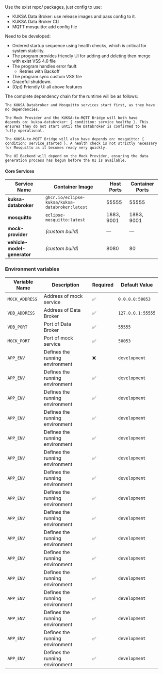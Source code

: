 Use the exist repo/ packages, just config to use:
- KUKSA Data Broker: use release images and pass config to it.
- KUKSA Data Broker CLI
- MQTT mosquitto: add config file

Need to be developed:
- Ordered startup sequence using health checks, which is critical for system stability.
- The program provides friendly UI for adding and deleting then merge with exist VSS 4.0 file
- The program handles error fault:
    - Retries with Backoff
- The program sync custom VSS file
- Graceful shutdown.
- (Opt) Friendly UI all above features



The complete dependency chain for the runtime will be as follows:

    The KUKSA Databroker and Mosquitto services start first, as they have no dependencies.

    The Mock Provider and the KUKSA-to-MQTT Bridge will both have depends_on: kuksa-databroker: { condition: service_healthy }. This ensures they do not start until the Databroker is confirmed to be fully operational.

    The KUKSA-to-MQTT Bridge will also have depends_on: mosquitto: { condition: service_started }. A health check is not strictly necessary for Mosquitto as it becomes ready very quickly.

    The UI Backend will depend_on the Mock Provider, ensuring the data generation process has begun before the UI is available.


#### Core Services

| Service Name               | Container Image                                  | Host Ports  | Container Ports |
|----------------------------|--------------------------------------------------|-------------|-----------------|
| **kuksa-databroker**       | `ghcr.io/eclipse-kuksa/kuksa-databroker:latest`  | 55555       | 55555           |
| **mosquitto**              | `eclipse-mosquitto:latest`                       | 1883, 9001  | 1883, 9001      |
| **mock-provider**          |                  *(custom build)*                | —           | —               |
| **vehicle-model-generator**|                  *(custom build)*                | 8080        | 80              |

### Environment variables

|   Variable Name   | Description                             | Required |                  Default Value       | 
|-------------------|-----------------------------------------|----------|--------------------------------------|
| `MOCK_ADDRESS`    | Address of mock service                 | ✅       | `0.0.0.0:50053`                      |
| `VDB_ADDRESS`     | Address of Data Broker                  | ✅       | `127.0.0.1:55555`                    |
| `VDB_PORT`        | Port of Data Broker                     | ✅       | `55555`                              |
| `MOCK_PORT`       | Port of mock service                    | ✅       | `50053`                              |
| `APP_ENV`         | Defines the running environment         | ❌       | `development`                        | 
| `APP_ENV`         | Defines the running environment         | ✅       | `development`                        |
| `APP_ENV`         | Defines the running environment         | ✅       | `development`                        |
| `APP_ENV`         | Defines the running environment         | ✅       | `development`                        |
| `APP_ENV`         | Defines the running environment         | ✅       | `development`                        |
| `APP_ENV`         | Defines the running environment         | ✅       | `development`                        |
| `APP_ENV`         | Defines the running environment         | ✅       | `development`                        |
| `APP_ENV`         | Defines the running environment         | ✅       | `development`                        |
| `APP_ENV`         | Defines the running environment         | ✅       | `development`                        |
| `APP_ENV`         | Defines the running environment         | ✅       | `development`                        |
| `APP_ENV`         | Defines the running environment         | ✅       | `development`                        |
| `APP_ENV`         | Defines the running environment         | ✅       | `development`                        |
| `APP_ENV`         | Defines the running environment         | ✅       | `development`                        |
| `APP_ENV`         | Defines the running environment         | ✅       | `development`                        |
| `APP_ENV`         | Defines the running environment         | ✅       | `development`                        |
| `APP_ENV`         | Defines the running environment         | ✅       | `development`                        |

